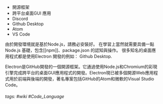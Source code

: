- 開源框架
- 跨平台桌面GUI 應用
-  Discord
-  Github Desktop
-  Atom
-  VS Code

由於開發環境就是基於Node.js，請務必安裝好。 在學習上當然就需要具備一點Node.js 基礎，包含[[npm]]、package.json 的認知與操作。 很多知名的桌面應用程式都是使用Electron 開發的例如： Github Desktop.

Electron是GitHub開發的一個開源框架。它通過使用Node.js和Chromium的彩現引擎完成跨平台的桌面GUI應用程式的開發。Electron現已被多個開源Web應用程式用於前端與後端的開發，著名專案包括GitHub的Atom和微軟的Visual Studio Code。

###### tags: #wiki #Code_Language